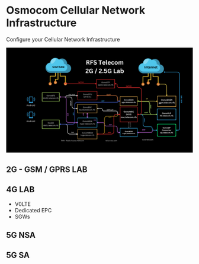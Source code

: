 # Osmocom Cellular Network Infrastructure
Configure your Cellular Network Infrastructure


![image](2G-LAB/img/RFS_Telecom_Lab.png)

## 2G - GSM / GPRS LAB


## 4G LAB

- V0LTE
- Dedicated EPC
- SGWs

## 5G NSA



## 5G SA


